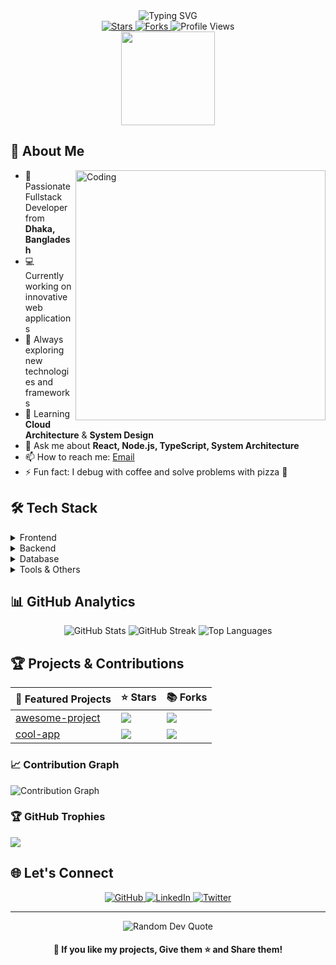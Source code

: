 <div align="center">
  <img src="https://readme-typing-svg.demolab.com?font=Fira+Code&weight=600&size=28&duration=4000&pause=1000&color=8B5CF6&center=true&vCenter=true&random=false&width=435&lines=Hi+%F0%9F%91%8B+I'm+Tanvir;Fullstack+Developer;Code+Craftsman" alt="Typing SVG" />
</div>

<div align="center">
  <a href="https://github.com/nettanvirdev/nettanvirdev/stargazers">
    <img src="https://img.shields.io/github/stars/nettanvirdev/nettanvirdev?style=for-the-badge&color=8B5CF6" alt="Stars"/>
  </a>
  <a href="https://github.com/nettanvirdev/nettanvirdev/network/members">
    <img src="https://img.shields.io/github/forks/nettanvirdev/nettanvirdev?style=for-the-badge&color=8B5CF6" alt="Forks"/>
  </a>
  <img src="https://komarev.com/ghpvc/?username=nettanvirdev&label=Profile%20views&color=8B5CF6&style=for-the-badge" alt="Profile Views" />
</div>

<div align="center">
  <img height="150" src="https://cdn.jsdelivr.net/gh/sun0225SUN/sun0225SUN/assets/images/coding.gif"/>
</div>

## 🚀 About Me
<img align="right" alt="Coding" width="400" src="https://cdn.dribbble.com/users/1162077/screenshots/3848914/programmer.gif">

- 🌟 Passionate Fullstack Developer from **Dhaka, Bangladesh**
- 💻 Currently working on innovative web applications
- 🔭 Always exploring new technologies and frameworks
- 🌱 Learning **Cloud Architecture** & **System Design**
- 💬 Ask me about **React, Node.js, TypeScript, System Architecture**
- 📫 How to reach me: [Email](mailto:your.email@example.com)
- ⚡ Fun fact: I debug with coffee and solve problems with pizza 🍕

## 🛠️ Tech Stack

<details>
<summary>Frontend</summary>

![React](https://img.shields.io/badge/react-%2320232a.svg?style=for-the-badge&logo=react&logoColor=%2361DAFB)
![TypeScript](https://img.shields.io/badge/typescript-%23007ACC.svg?style=for-the-badge&logo=typescript&logoColor=white)
![JavaScript](https://img.shields.io/badge/javascript-%23323330.svg?style=for-the-badge&logo=javascript&logoColor=%23F7DF1E)
![TailwindCSS](https://img.shields.io/badge/tailwindcss-%2338B2AC.svg?style=for-the-badge&logo=tailwind-css&logoColor=white)
![HTML5](https://img.shields.io/badge/html5-%23E34F26.svg?style=for-the-badge&logo=html5&logoColor=white)
![CSS3](https://img.shields.io/badge/css3-%231572B6.svg?style=for-the-badge&logo=css3&logoColor=white)
</details>

<details>
<summary>Backend</summary>

![NodeJS](https://img.shields.io/badge/node.js-6DA55F?style=for-the-badge&logo=node.js&logoColor=white)
![Express.js](https://img.shields.io/badge/express.js-%23404d59.svg?style=for-the-badge&logo=express&logoColor=%2361DAFB)
![PHP](https://img.shields.io/badge/php-%23777BB4.svg?style=for-the-badge&logo=php&logoColor=white)
![Python](https://img.shields.io/badge/python-3670A0?style=for-the-badge&logo=python&logoColor=ffdd54)
![Java](https://img.shields.io/badge/java-%23ED8B00.svg?style=for-the-badge&logo=openjdk&logoColor=white)
</details>

<details>
<summary>Database</summary>

![MongoDB](https://img.shields.io/badge/MongoDB-%234ea94b.svg?style=for-the-badge&logo=mongodb&logoColor=white)
![MySQL](https://img.shields.io/badge/mysql-%2300f.svg?style=for-the-badge&logo=mysql&logoColor=white)
![Redis](https://img.shields.io/badge/redis-%23DD0031.svg?style=for-the-badge&logo=redis&logoColor=white)
</details>

<details>
<summary>Tools & Others</summary>

![Git](https://img.shields.io/badge/git-%23F05033.svg?style=for-the-badge&logo=git&logoColor=white)
![Docker](https://img.shields.io/badge/docker-%230db7ed.svg?style=for-the-badge&logo=docker&logoColor=white)
![AWS](https://img.shields.io/badge/AWS-%23FF9900.svg?style=for-the-badge&logo=amazon-aws&logoColor=white)
![Linux](https://img.shields.io/badge/Linux-FCC624?style=for-the-badge&logo=linux&logoColor=black)
</details>

## 📊 GitHub Analytics

<div align="center">
  <img src="https://github-readme-stats.vercel.app/api?username=nettanvirdev&theme=tokyonight&hide_border=false&include_all_commits=true&count_private=true" alt="GitHub Stats" />
  
  <img src="https://github-readme-streak-stats.herokuapp.com/?user=nettanvirdev&theme=tokyonight&hide_border=false" alt="GitHub Streak" />
  
  <img src="https://github-readme-stats.vercel.app/api/top-langs/?username=nettanvirdev&theme=tokyonight&hide_border=false&include_all_commits=true&count_private=true&layout=compact" alt="Top Languages" />
</div>

## 🏆 Projects & Contributions

<div align="center">

| 🎁 Featured Projects | ⭐ Stars | 📚 Forks | 
|-------------------|----------|-----------|
| [awesome-project](https://github.com/nettanvirdev/awesome-project) | ![](https://img.shields.io/github/stars/nettanvirdev/awesome-project?style=flat-square) | ![](https://img.shields.io/github/forks/nettanvirdev/awesome-project?style=flat-square) |
| [cool-app](https://github.com/nettanvirdev/cool-app) | ![](https://img.shields.io/github/stars/nettanvirdev/cool-app?style=flat-square) | ![](https://img.shields.io/github/forks/nettanvirdev/cool-app?style=flat-square) |

</div>

### 📈 Contribution Graph
![Contribution Graph](https://github-readme-activity-graph.vercel.app/graph?username=nettanvirdev&theme=tokyo-night)

### 🏆 GitHub Trophies
![](https://github-profile-trophy.vercel.app/?username=nettanvirdev&theme=tokyonight&no-frame=false&no-bg=false&margin-w=4)

## 🌐 Let's Connect

<div align="center">
  <a href="https://github.com/nettanvirdev" target="_blank">
    <img src="https://img.shields.io/badge/GitHub-100000?style=for-the-badge&logo=github&logoColor=white" alt="GitHub" />
  </a>
  <a href="https://www.linkedin.com/in/nettanvirdev" target="_blank">
    <img src="https://img.shields.io/badge/LinkedIn-0077B5?style=for-the-badge&logo=linkedin&logoColor=white" alt="LinkedIn" />
  </a>
  <a href="https://twitter.com/yourusername" target="_blank">
    <img src="https://img.shields.io/badge/Twitter-1DA1F2?style=for-the-badge&logo=twitter&logoColor=white" alt="Twitter"/>
  </a>
</div>


---

<div align="center">
  <img src="https://quotes-github-readme.vercel.app/api?type=horizontal&theme=tokyonight" alt="Random Dev Quote" />
  
  <h4>🎯 If you like my projects, Give them ⭐ and Share them!</h4>
</div>
